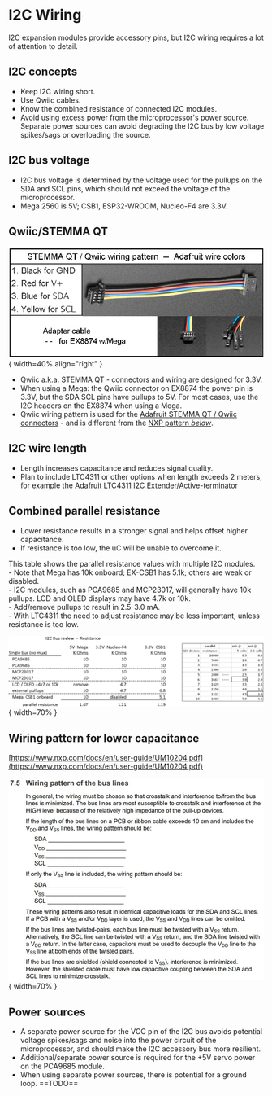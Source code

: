 # I2C Wiring

I2C expansion modules provide accessory pins, but I2C wiring requires a lot of attention to detail.

## I2C concepts

- Keep I2C wiring short.
- Use Qwiic cables.
- Know the combined resistance of connected I2C modules.
- Avoid using excess power from the microprocessor's power source.  Separate power sources can avoid degrading the I2C bus by low voltage spikes/sags or overloading the source.

## I2C bus voltage

- I2C bus voltage is determined by the voltage used for the pullups on the SDA and SCL pins, which should not exceed the voltage of the microprocessor.
- Mega 2560 is 5V; CSB1, ESP32-WROOM, Nucleo-F4 are 3.3V.

## Qwiic/STEMMA QT

![ Qwiic ](/_static/images/i2c-devices/i2c-qwiic-wiring-pattern.png){ width=40% align="right" }

- Qwiic a.k.a. STEMMA QT - connectors and wiring are designed for 3.3V.
- When using a Mega:  the Qwiic connector on EX8874 the power pin is 3.3V, but the SDA SCL pins have pullups to 5V. For most cases, use the I2C headers on the EX8874 when using a Mega.
- Qwiic wiring pattern is used for the [Adafruit STEMMA QT / Qwiic connectors](https://learn.adafruit.com/introducing-adafruit-stemma-qt/technical-specs#stemma-4-pin-i2c-both-standard-and-stemma-qt-3035230) - and is different from the [NXP pattern *below*](89-i2c-wiring.md/#wiring-pattern-for-lower-capacitance).
  
## I2C wire length</strong>

- Length increases capacitance and reduces signal quality.
- Plan to include LTC4311 or other options when length exceeds 2 meters, for example the [Adafruit LTC4311 I2C Extender/Active-terminator](https://learn.adafruit.com/adafruit-ltc4311-i2c-extender-active-terminator)

## Combined parallel resistance

- Lower resistance results in a stronger signal and helps offset higher capacitance.
- If resistance is too low, the uC will be unable to overcome it.

This table shows the parallel resistance values with multiple I2C modules.  
\- Note that Mega has 10k onboard; EX-CSB1 has 5.1k; others are weak or disabled.  
\- I2C modules, such as PCA9685 and MCP23017, will generally have 10k pullups. LCD and OLED displays may have 4.7k or 10k.  
\- Add/remove pullups to result in 2.5-3.0 mA.  
\- With LTC4311 the need to adjust resistance may be less important, unless resistance is too low.  

![I2C Resistance](/_static/images/i2c-devices/i2c-pullup-resistance167.png){ width=70% }

## Wiring pattern for lower capacitance

[https://www.nxp.com/docs/en/user-guide/UM10204.pdf](https://www.nxp.com/docs/en/user-guide/UM10204.pdf)  

![I2C Wiring Pattern](/_static/images/i2c-devices/i2c-wiring-pattern.jpg){ width=70% }

## Power sources

- A separate power source for the VCC pin of the I2C bus avoids potential voltage spikes/sags and noise into the power circuit of the microprocessor, and should make the I2C accessory bus more resilient.  
- Additional/separate power source is required for the +5V servo power on the PCA9685 module.  
- When using separate power sources, there is potential for a ground loop.  ==TODO== 
